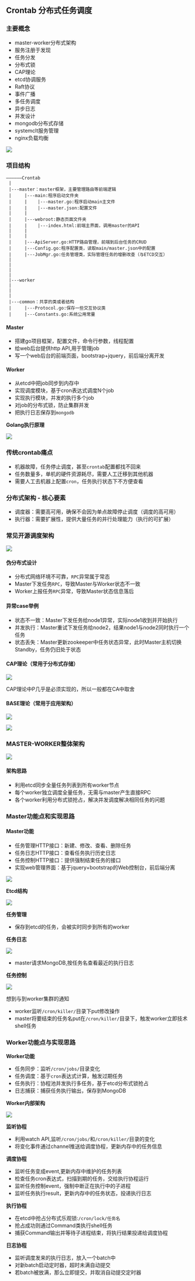 ## Crontab 分布式任务调度

### 主要概念

- master-worker分布式架构
- 服务注册于发现
- 任务分发
- 分布式锁
- CAP理论
- etcd协调服务
- Raft协议
- 事件广播
- 多任务调度
- 异步日志
- 并发设计
- mongodb分布式存储
- systemclt服务管理
- nginx负载均衡

![](https://kongjhong-image.oss-cn-beijing.aliyuncs.com/img/{517CB287-70CA-74B3-664A-9B2631C8E0DD}.jpg)

### 项目结构

```
——————Crontab
 |
 |---master：master框架，主要管理路由等前端逻辑
 |     |---main:程序启动文件夹
 |     |    |---master.go:程序启动main主文件
 |     |    |---master.json:配置文件
 |     |
 |     |---webroot:静态页面文件夹
 |     |    |---index.html:前端主界面，调用master的API
 |     |
 |     |
 |     |---ApiServer.go:HTTP路由管理，前端到后台任务的CRUD
 |     |---Config.go:程序配置类，读取main/master.json中的配置
 |     |---JobMgr.go:任务管理类，实际管理任务的增删改查（与ETCD交互）
 |
 |
 |
 |
 |---worker
 |
 |
 |
 |---common：共享的类或者结构
 |     |---Protocol.go:保存一些交互协议类
 |     |---Constants.go:系统公用常量

```

#### Master

- 搭建go项目框架，配置文件，命令行参数，线程配置
- 给web后台提供http API,用于管理job
- 写一个web后台的前端页面，bootstrap+jquery，前后端分离开发

#### Worker

- 从etcd中把job同步到内存中
- 实现调度模块，基于cron表达式调度N个job
- 实现执行模块，并发的执行多个job
- 对job的分布式锁，防止集群并发
- 把执行日志保存到`mongodb`



**Golang执行原理**

![](https://kongjhong-image.oss-cn-beijing.aliyuncs.com/img/{6AA88781-375D-16DA-E4B9-99EF7CBC2FAD}.jpg)

### 传统crontab痛点

- 机器故障，任务停止调度，甚至`crontab`配置都找不回来
- 任务数量多，单机的硬件资源耗尽，需要人工迁移到其他机器
- 需要人工去机器上配置`cron`，任务执行状态下不方便查看

### 分布式架构 - 核心要素

- 调度器：需要高可用，确保不会因为单点故障停止调度（调度的高可用）
- 执行器：需要扩展性，提供大量任务的并行处理能力（执行的可扩展）

### 常见开源调度架构

![](https://kongjhong-image.oss-cn-beijing.aliyuncs.com/img/20190805191629.png)

#### 伪分布式设计

- 分布式网络环境不可靠，`RPC`异常属于常态
- Master下发任务`RPC`，导致Master与Worker状态不一致
- Worker上报任务`RPC`异常，导致Master状态信息落后

#### 异常case举例

- 状态不一致：Master下发任务给node1异常，实际node1收到并开始执行
- 并发执行：Master重试下发任务给node2，结果node1与node2同时执行一个任务
- 状态丢失：Master更新zookeeper中任务状态异常，此时Master主机切换Standby，任务仍旧处于状态

#### CAP理论（常用于分布式存储）

![](https://kongjhong-image.oss-cn-beijing.aliyuncs.com/img/20190805192614.png)

CAP理论中P几乎是必须实现的，所以一般都在CA中取舍

#### BASE理论（常用于应用架构）

![](https://kongjhong-image.oss-cn-beijing.aliyuncs.com/img/20190805192958.png)

![](https://kongjhong-image.oss-cn-beijing.aliyuncs.com/img/20190805193127.png)

### MASTER-WORKER整体架构

![](https://kongjhong-image.oss-cn-beijing.aliyuncs.com/img/20190805195523.png)

#### 架构思路

- 利用etcd同步全量任务列表到所有worker节点
- 每个worker独立调度全量任务，无需与master产生直接RPC
- 各个worker利用分布式锁抢占，解决并发调度解决相同任务的问题

### Master功能点和实现思路

#### Master功能

- 任务管理HTTP接口：新建、修改、查看、删除任务
- 任务日志HTTP接口：查看任务执行历史日志
- 任务控制HTTP接口：提供强制结束任务的接口
- 实现web管理界面：基于jquery+bootstrap的Web控制台，前后端分离

![](https://kongjhong-image.oss-cn-beijing.aliyuncs.com/img/20190805200138.png)

**Etcd结构**

![](https://kongjhong-image.oss-cn-beijing.aliyuncs.com/img/20190805200203.png)

**任务管理**

- 保存到etcd的任务，会被实时同步到所有的worker

**任务日志**

![](https://kongjhong-image.oss-cn-beijing.aliyuncs.com/img/20190805200344.png)

- master请求MongoDB,按任务名查看最近的执行日志

**任务控制**

![](https://kongjhong-image.oss-cn-beijing.aliyuncs.com/img/20190805200440.png)

想到与到worker集群的通知

- worker监听`/cron/killer/`目录下put修改操作
- master将要结束的任务名put在`/cron/killer/`目录下，触发worker立即技术shell任务

### Worker功能点与实现思路

**Worker功能**

- 任务同步：监听`/cron/jobs/`目录变化
- 任务调度：基于`cron`表达式计算，触发过期任务
- 任务执行：协程池并发执行多任务，基于etcd分布式锁抢占
- 日志捕获：捕获任务执行输出，保存到MongoDB

**Worker内部架构**

![](https://kongjhong-image.oss-cn-beijing.aliyuncs.com/img/20190805201941.png)

**监听协程**

- 利用watch API,监听`/cron/jobs/`和`/cron/killer/`目录的变化
- 将变化事件通过channel推送给调度协程，更新内存中的任务信息

**调度协程**

- 监听任务变成event,更新内存中维护的任务列表
- 检查任务cron表达式，扫描到期的任务，交给执行协程运行
- 监听任务控制event，强制中断正在执行中的子进程
- 监听任务执行result，更新内存中的任务状态，投递执行日志

**执行协程**

- 在etcd中抢占分布式乐观锁:`/cron/lock/任务名`
- 抢占成功则通过Command类执行shell任务
- 捕获Command输出并等待子进程结束，将执行结果投递给调度协程

**日志协程**

- 监听调度发来的执行日志，放入一个batch中
- 对新batch启动定时器，超时未满自动提交
- 若batch被放满，那么立即提交，并取消自动提交定时器







